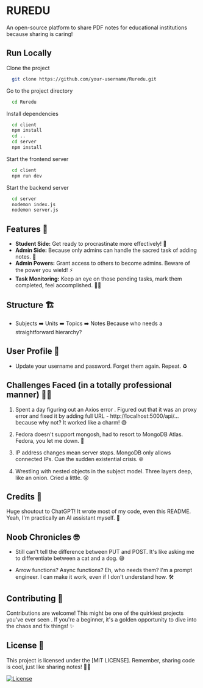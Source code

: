 
# RUREDU

An open-source platform to share PDF notes for educational institutions because sharing is caring! 


## Run Locally

Clone the project

```bash
  git clone https://github.com/your-username/Ruredu.git
```

Go to the project directory

```bash
  cd Ruredu
```

Install dependencies

```bash
  cd client
  npm install
  cd ..
  cd server
  npm install
```

Start the frontend server

```bash
  cd client
  npm run dev
```

Start the backend server

```bash
  cd server
  nodemon index.js
  nodemon server.js
```
## Features 🚀

- **Student Side:** Get ready to procrastinate more effectively! 🎉
- **Admin Side:** Because only admins can handle the sacred task of adding notes. 👑
- **Admin Powers:** Grant access to others to become admins. Beware of the power you wield! ⚡
- **Task Monitoring:** Keep an eye on those pending tasks, mark them completed, feel accomplished. 📝✅
## Structure 🏗️

- Subjects ➡️ Units ➡️ Topics ➡️ Notes
  Because who needs a straightforward hierarchy?

## User Profile 👤

- Update your username and password. Forget them again. Repeat. ♻️

## Challenges Faced (in a totally professional manner) 🤦‍♂️

1. Spent a day figuring out an Axios error . Figured out that it was an proxy error and fixed it by adding full URL - http://localhost:5000/api/... because why not? It worked like a charm! 😅

2. Fedora doesn't support mongosh, had to resort to MongoDB Atlas. Fedora, you let me down. 🐧

3. IP address changes mean server stops. MongoDB only allows connected IPs. Cue the sudden existential crisis. 🌐

4. Wrestling with nested objects in the subject model. Three layers deep, like an onion. Cried a little. 😢

## Credits 🙌

Huge shoutout to ChatGPT! It wrote most of my code, even this README. Yeah, I'm practically an AI assistant myself. 🤖

## Noob Chronicles 🤓

- Still can't tell the difference between PUT and POST. It's like asking me to differentiate between a cat and a dog. 😅

- Arrow functions? Async functions? Eh, who needs them? I'm a prompt engineer. I can make it work, even if I don't understand how. 🛠️

## Contributing 🤝

Contributions are welcome! This might be one of the quirkiest projects you've ever seen . If you're a beginner, it's a golden opportunity to dive into the chaos and fix things! ✨

## License 📜

This project is licensed under the [MIT LICENSE]. Remember, sharing code is cool, just like sharing notes! 🚀✨



[![License](https://img.shields.io/badge/License-MIT-blue.svg)](LICENSE)
